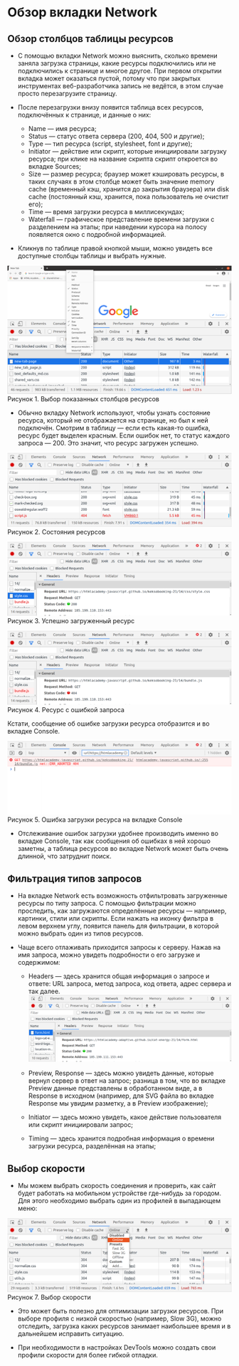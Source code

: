 # Обзор вкладки Network #
## Обзор столбцов таблицы ресурсов ##
* С помощью вкладки Network можно выяснить, сколько времени заняла загрузка страницы, какие ресурсы подключились или не подключились к странице и многое другое. При первом открытии вкладка может оказаться пустой, потому что при закрытых инструментах веб-разработчика запись не ведётся, в этом случае просто перезагрузите страницу.

* После перезагрузки внизу появится таблица всех ресурсов, подключённых к странице, и данные о них:


	- Name — имя ресурса;
	- Status — статус ответа сервера (200, 404, 500 и другие);
	- Type — тип ресурса (script, stylesheet, font и другие);
	- Initiator — действие или скрипт, которые инициировали загрузку ресурса; при клике на название скрипта скрипт откроется во вкладке Sources;
	- Size — размер ресурса; браузер может кэшировать ресурсы, в таких случаях в этом столбце может быть значение memory cache (временный кэш, хранится до закрытия браузера) или disk cache (постоянный кэш, хранится, пока пользователь не очистит его);
	- Time — время загрузки ресурса в миллисекундах;
	- Waterfall — графическое представление времени загрузки с разделением на этапы; при наведении курсора на полосу появляется окно с подробной информацией.

* Кликнув по таблице правой кнопкой мыши, можно увидеть все доступные столбцы таблицы и выбрать нужные.

![alt text](/img/08-05-network-table-options.png)
Рисунок 1. Выбор показанных столбцов ресурсов


* Обычно вкладку Network используют, чтобы узнать состояние ресурса, который не отображается на странице, но был к ней подключён. Смотрим в таблицу — если есть какая-то ошибка, ресурс будет выделен красным. Если ошибок нет, то статус каждого запроса — 200. Это значит, что ресурс загружен успешно.

![alt text](/img/08-05-network-status.png)
Рисунок 2. Состояния ресурсов

![alt text](/img/08-05-network-200.png)
Рисунок 3. Успешно загруженный ресурс

![alt text](/img/08-05-network-404.png)
Рисунок 4. Ресурс с ошибкой запроса

Кстати, сообщение об ошибке загрузки ресурса отобразится и во вкладке Console.

![alt text](08-05-network-404-console.png)
Рисунок 5. Ошибка загрузки ресурса на вкладке Console

* Отслеживание ошибок загрузки удобнее производить именно во вкладке Console, так как сообщения об ошибках в ней хорошо заметны, а таблица ресурсов во вкладке Network может быть очень длинной, что затруднит поиск.

## Фильтрация типов запросов ##
* На вкладке Network есть возможность отфильтровать загруженные ресурсы по типу запроса. С помощью фильтрации можно проследить, как загружаются определённые ресурсы — например, картинки, стили или скрипты. Если нажать на иконку фильтра в левом верхнем углу, появится панель для фильтрации, в которой можно выбрать один из типов ресурсов.

* Чаще всего отлаживать приходится запросы к серверу. Нажав на имя запроса, можно увидеть подробности о его загрузке и содержимом:
 
	- Headers — здесь хранится общая информация о запросе и ответе: URL запроса, метод запроса, код ответа, адрес сервера и так далее. ![alt text](08-05-network-headers-1.png)

	- Preview, Response — здесь можно увидеть данные, которые вернул сервер в ответ на запрос; разница в том, что во вкладке Preview данные представлены в обработанном виде, а в Response в исходном (например, для SVG файла во вкладке Response мы увидим разметку, а в Preview изображение);

	- Initiator — здесь можно увидеть, какое действие пользователя или скрипт инициировали запрос;

	- Timing — здесь хранится подробная информация о времени загрузки ресурса, разделённая на этапы;

## Выбор скорости ##
* Мы можем выбрать скорость соединения и проверить, как сайт будет работать на мобильном устройстве где-нибудь за городом. Для этого необходимо выбрать один из профилей в выпадающем меню:

![alt text](08-05-network-speed-presets.png)
Рисунок 7. Выбор скорости

* Это может быть полезно для оптимизации загрузки ресурсов. При выборе профиля с низкой скоростью (например, Slow 3G), можно отследить, загрузка каких ресурсов занимает наибольшее время и в дальнейшем исправить ситуацию.

* При необходимости в настройках DevTools можно создать свои профили скорости для более гибкой отладки.

